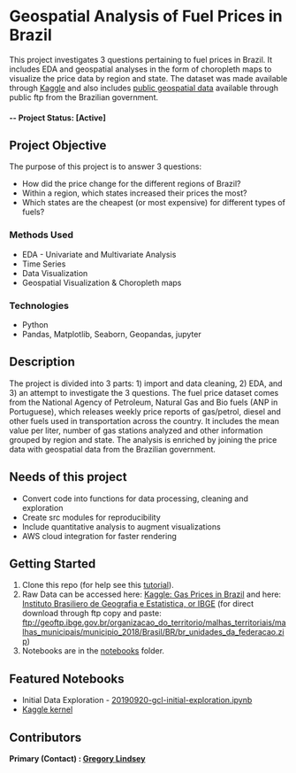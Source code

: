# Geospatial Analysis of Fuel Prices in Brazil
This project investigates 3 questions pertaining to fuel prices in Brazil. It includes EDA and geospatial analyses in the form of choropleth maps to visualize the price data by region and state. The dataset was made available through [Kaggle](https://www.kaggle.com/matheusfreitag/gas-prices-in-brazil) and also includes [public geospatial data](ftp://geoftp.ibge.gov.br/organizacao_do_territorio/malhas_territoriais/malhas_municipais/municipio_2016/Brasil/BR/) available through public ftp from the Brazilian government.

#### -- Project Status: [Active]

## Project Objective
The purpose of this project is to answer 3 questions:
* How did the price change for the different regions of Brazil?
* Within a region, which states increased their prices the most?
* Which states are the cheapest (or most expensive) for different types of fuels?

### Methods Used
* EDA - Univariate and Multivariate Analysis
* Time Series
* Data Visualization
* Geospatial Visualization & Choropleth maps

### Technologies
* Python
* Pandas, Matplotlib, Seaborn, Geopandas, jupyter

## Description
The project is divided into 3 parts: 1) import and data cleaning, 2) EDA, and 3) an attempt to investigate the 3 questions. The fuel price dataset comes from the National Agency of Petroleum, Natural Gas and Bio fuels (ANP in Portuguese), which releases weekly price reports of gas/petrol, diesel and other fuels used in transportation across the country. It includes the mean value per liter, number of gas stations analyzed and other information grouped by region and state. The analysis is enriched by joining the price data with geospatial data from the Brazilian government.

## Needs of this project

- Convert code into functions for data processing, cleaning and exploration
- Create src modules for reproducibility
- Include quantitative analysis to augment visualizations
- AWS cloud integration for faster rendering

## Getting Started

1. Clone this repo (for help see this [tutorial](https://help.github.com/articles/cloning-a-repository/)).
2. Raw Data can be accessed here: [Kaggle: Gas Prices in Brazil](https://www.kaggle.com/matheusfreitag/gas-prices-in-brazil/downloads/gas-prices-in-brazil.zip/3) and here:
[Instituto Brasiliero de Geografia e Estatistica, or IBGE](https://www.ibge.gov.br/geociencias/downloads-geociencias.html) (for direct download through ftp copy and paste: ftp://geoftp.ibge.gov.br/organizacao_do_territorio/malhas_territoriais/malhas_municipais/municipio_2018/Brasil/BR/br_unidades_da_federacao.zip)
3. Notebooks are in the [notebooks](https://github.com/gclindsey/brazil-fuel-price/tree/master/notebooks) folder.

## Featured Notebooks
* Initial Data Exploration - [20190920-gcl-initial-exploration.ipynb](https://github.com/gclindsey/brazil-fuel-price/blob/master/notebooks/20190920-gcl-initial-exploration.ipynb)
* [Kaggle kernel](https://www.kaggle.com/gclindsey/geospatial-analysis-of-gas-prices-in-brazil)


## Contributors

**Primary (Contact) : [Gregory Lindsey](https://github.com/gclindsey)**
